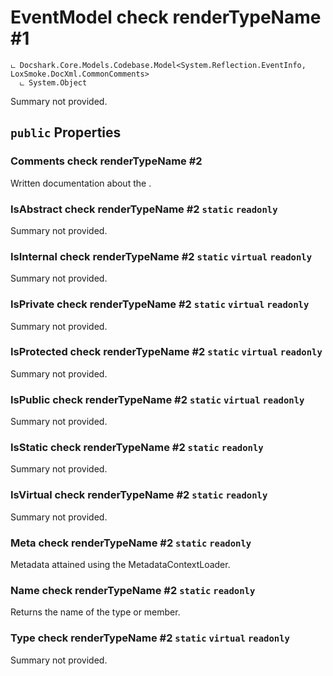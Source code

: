 # EventModel check renderTypeName #1

```
ட Docshark.Core.Models.Codebase.Model<System.Reflection.EventInfo, LoxSmoke.DocXml.CommonComments>
  ட System.Object
```

Summary not provided.

## `public` Properties

### Comments check renderTypeName #2

Written documentation about the <see cref="P:Docshark.Core.Models.Codebase.Model`2.Meta" />.

### IsAbstract check renderTypeName #2 `static` `readonly`

Summary not provided.

### IsInternal check renderTypeName #2 `static` `virtual` `readonly`

Summary not provided.

### IsPrivate check renderTypeName #2 `static` `virtual` `readonly`

Summary not provided.

### IsProtected check renderTypeName #2 `static` `virtual` `readonly`

Summary not provided.

### IsPublic check renderTypeName #2 `static` `virtual` `readonly`

Summary not provided.

### IsStatic check renderTypeName #2 `static` `readonly`

Summary not provided.

### IsVirtual check renderTypeName #2 `static` `readonly`

Summary not provided.

### Meta check renderTypeName #2 `static` `readonly`

Metadata attained using the MetadataContextLoader.

### Name check renderTypeName #2 `static` `readonly`

Returns the name of the type or member.

### Type check renderTypeName #2 `static` `virtual` `readonly`

Summary not provided.

